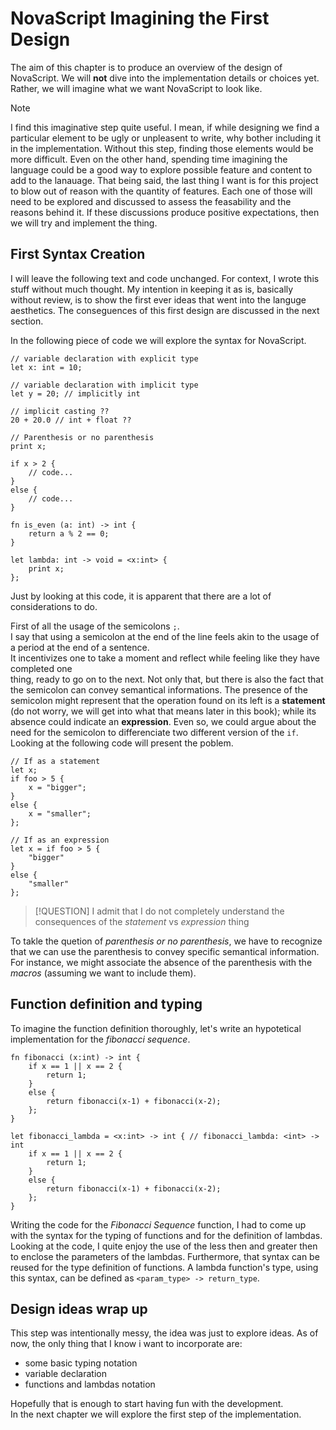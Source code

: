 # NovaScript Imagining the First Design

The aim of this chapter is to produce an overview of the design of NovaScript.
We will **not** dive into the implementation details or choices yet.
Rather, we will imagine what we want NovaScript to look like.

> [!NOTE]
> I find this imaginative step quite useful.
> I mean, if while designing we find a particular element to be ugly or unpleasent
> to write, why bother including it in the implementation.
> Without this step, finding those elements would be more difficult.
> Even on the other hand, spending time imagining the language could be a good way
> to explore possible feature and content to add to the lanauage.
> That being said, the last thing I want is for this project to blow out of reason
> with the quantity of features.
> Each one of those will need to be explored and discussed to assess the
> feasability and the reasons behind it.
> If these discussions produce positive expectations, then we will try and
> implement the thing.

## First Syntax Creation

I will leave the following text and code unchanged.
For context, I wrote this stuff without much thought.
My intention in keeping it as is, basically without review, is to show the first
ever ideas that went into the languge aesthetics.
The conseguences of this first design are discussed in the next section.

In the following piece of code we will explore the syntax for NovaScript.

```typescript:example.nova
// variable declaration with explicit type
let x: int = 10;

// variable declaration with implicit type
let y = 20; // implicitly int

// implicit casting ??
20 + 20.0 // int + float ??

// Parenthesis or no parenthesis
print x;

if x > 2 {
    // code...
}
else {
    // code...
}

fn is_even (a: int) -> int {
    return a % 2 == 0;
}

let lambda: int -> void = <x:int> {
    print x;
};

```

Just by looking at this code, it is apparent that there are a lot of considerations to do.

First of all the usage of the semicolons `;`.  
I say that using a semicolon at the end of the line feels akin to the usage of a period at the end of a sentence.  
It incentivizes one to take a moment and reflect while feeling like they have completed one  
thing, ready to go on to the next.
Not only that, but there is also the fact that the semicolon can convey
semantical informations.
The presence of the semicolon might represent that the operation found on its
left is a **statement** (do not worry, we will get into what that means later in
this book); while its absence could indicate an **expression**.
Even so, we could argue about the need for the semicolon to differenciate two
different version of the `if`.
Looking at the following code will present the poblem.

```typescript:if_as_statement_or_expression.nova
// If as a statement
let x;
if foo > 5 {
    x = "bigger";
}
else {
    x = "smaller";
};

// If as an expression
let x = if foo > 5 {
    "bigger"
}
else {
    "smaller"
};
```

> [!QUESTION]
> I admit that I do not completely understand the consequences of the
> _statement_ vs _expression_ thing

To takle the quetion of _parenthesis or no parenthesis_, we have to recognize
that we can use the parenthesis to convey specific semantical information.
For instance, we might associate the absence of the parenthesis with the
_macros_ (assuming we want to include them).

## Function definition and typing

To imagine the function definition thoroughly, let's write an hypotetical
implementation for the _fibonacci sequence_.

```typescript:fibonacci.nova
fn fibonacci (x:int) -> int {
    if x == 1 || x == 2 {
        return 1;
    }
    else {
        return fibonacci(x-1) + fibonacci(x-2);
    };
}

let fibonacci_lambda = <x:int> -> int { // fibonacci_lambda: <int> -> int
    if x == 1 || x == 2 {
        return 1;
    }
    else {
        return fibonacci(x-1) + fibonacci(x-2);
    };
}

```

Writing the code for the _Fibonacci Sequence_ function, I had to come up with
the syntax for the typing of functions and for the definition of lambdas.  
Looking at the code, I quite enjoy the use of the less then and greater then to
enclose the parameters of the lambdas.
Furthermore, that syntax can be reused for the type definition of functions.
A lambda function's type, using this syntax, can be defined as `<param_type> ->
return_type`.

## Design ideas wrap up

This step was intentionally messy, the idea was just to explore ideas.
As of now, the only thing that I know i want to incorporate are:

- some basic typing notation
- variable declaration
- functions and lambdas notation

Hopefully that is enough to start having fun with the development.  
In the next chapter we will explore the first step of the implementation.
